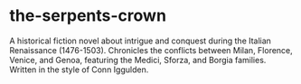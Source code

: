 # the-serpents-crown
A historical fiction novel about intrigue and conquest during the Italian Renaissance (1476-1503). Chronicles the conflicts between Milan, Florence, Venice, and Genoa, featuring the Medici, Sforza, and Borgia families. Written in the style of Conn Iggulden.
